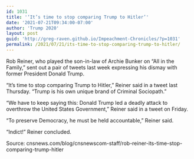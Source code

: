 ```yaml
---
id: 1031
title: '‘It’s time to stop comparing Trump to Hitler’'
date: '2021-07-21T09:34:00-07:00'
author: 'Trump 2020'
layout: post
guid: 'http://greg-raven.github.io/Impeachment-Chronicles/?p=1031'
permalink: /2021/07/21/its-time-to-stop-comparing-trump-to-hitler/
---
```


Rob Reiner, who played the son-in-law of Archie Bunker on “All in the Family,” sent out a pair of tweets last week expressing his dismay with former President Donald Trump.

“It’s time to stop comparing Trump to Hitler,” Reiner said in a tweet last Thursday. “Trump is his own unique brand of Criminal Sociopath.”

“We have to keep saying this: Donald Trump led a deadly attack to overthrow the United States Government,” Reiner said in a tweet on Friday.

“To preserve Democracy, he must be held accountable,” Reiner said.

“Indict!” Reiner concluded.

Source: cnsnews.com/blog/cnsnewscom-staff/rob-reiner-its-time-stop-comparing-trump-hitler